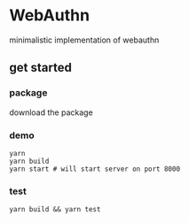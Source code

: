 # WebAuthn

minimalistic implementation of webauthn

## get started

### package

download the package

### demo

```
yarn
yarn build
yarn start # will start server on port 8000
```

### test

`yarn build && yarn test`
